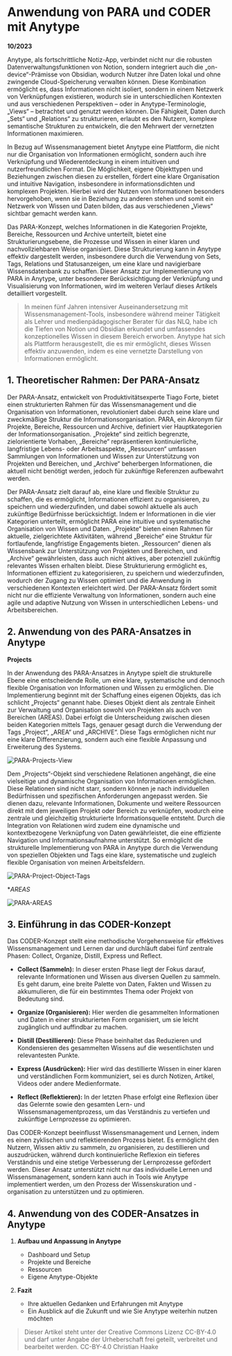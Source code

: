 # Anwendung von PARA und CODER mit Anytype
__10/2023__

Anytype, als fortschrittliche Notiz-App, verbindet nicht nur die robusten Datenverwaltungsfunktionen von Notion, sondern integriert auch die „on-device“-Prämisse von Obsidian, wodurch Nutzer ihre Daten lokal und ohne zwingende Cloud-Speicherung verwalten können. Diese Kombination ermöglicht es, dass Informationen nicht isoliert, sondern in einem Netzwerk von Verknüpfungen existieren, wodurch sie in unterschiedlichen Kontexten und aus verschiedenen Perspektiven – oder in Anytype-Terminologie, „Views“ – betrachtet und genutzt werden können. Die Fähigkeit, Daten durch „Sets“ und „Relations“ zu strukturieren, erlaubt es den Nutzern, komplexe semantische Strukturen zu entwickeln, die den Mehrwert der vernetzten Informationen maximieren.

In Bezug auf Wissensmanagement bietet Anytype eine Plattform, die nicht nur die Organisation von Informationen ermöglicht, sondern auch ihre Verknüpfung und Wiederentdeckung in einem intuitiven und nutzerfreundlichen Format. Die Möglichkeit, eigene Objekttypen und Beziehungen zwischen diesen zu erstellen, fördert eine klare Organisation und intuitive Navigation, insbesondere in informationsdichten und komplexen Projekten. Hierbei wird der Nutzen von Informationen besonders hervorgehoben, wenn sie in Beziehung zu anderen stehen und somit ein Netzwerk von Wissen und Daten bilden, das aus verschiedenen „Views“ sichtbar gemacht werden kann.

Das PARA-Konzept, welches Informationen in die Kategorien Projekte, Bereiche, Ressourcen und Archive unterteilt, bietet eine Strukturierungsebene, die Prozesse und Wissen in einer klaren und nachvollziehbaren Weise organisiert. Diese Strukturierung kann in Anytype effektiv dargestellt werden, insbesondere durch die Verwendung von Sets, Tags, Relations und Statusanzeigen, um eine klare und navigierbare Wissensdatenbank zu schaffen. Dieser Ansatz zur Implementierung von PARA in Anytype, unter besonderer Berücksichtigung der Verknüpfung und Visualisierung von Informationen, wird im weiteren Verlauf dieses Artikels detailliert vorgestellt.


> In meinen fünf Jahren intensiver Auseinandersetzung mit Wissensmanagement-Tools, insbesondere während meiner Tätigkeit 
> als Lehrer und medienpädagogischer Berater für das NLQ, habe ich die Tiefen von Notion und Obsidian erkundet und 
> umfassendes konzeptionelles Wissen in diesem Bereich erworben. Anytype hat sich als Plattform herausgestellt, die es mir
> ermöglicht, dieses Wissen effektiv anzuwenden, indem es eine vernetzte Darstellung von Informationen ermöglicht.


## 1. Theoretischer Rahmen: Der PARA-Ansatz

Der PARA-Ansatz, entwickelt von Produktivitätsexperte Tiago Forte, bietet einen strukturierten Rahmen für das Wissensmanagement und die Organisation von Informationen, revolutioniert dabei durch seine klare und zweckmäßige Struktur die Informationsorganisation. PARA, ein Akronym für Projekte, Bereiche, Ressourcen und Archive, definiert vier Hauptkategorien der Informationsorganisation. „Projekte“ sind zeitlich begrenzte, zielorientierte Vorhaben, „Bereiche“ repräsentieren kontinuierliche, langfristige Lebens- oder Arbeitsaspekte, „Ressourcen“ umfassen Sammlungen von Informationen und Wissen zur Unterstützung von Projekten und Bereichen, und „Archive“ beherbergen Informationen, die aktuell nicht benötigt werden, jedoch für zukünftige Referenzen aufbewahrt werden. 

Der PARA-Ansatz zielt darauf ab, eine klare und flexible Struktur zu schaffen, die es ermöglicht, Informationen effizient zu organisieren, zu speichern und wiederzufinden, und dabei sowohl aktuelle als auch zukünftige Bedürfnisse berücksichtigt. Indem er Informationen in die vier Kategorien unterteilt, ermöglicht PARA eine intuitive und systematische Organisation von Wissen und Daten. „Projekte“ bieten einen Rahmen für aktuelle, zielgerichtete Aktivitäten, während „Bereiche“ eine Struktur für fortlaufende, langfristige Engagements bieten. „Ressourcen“ dienen als Wissensbank zur Unterstützung von Projekten und Bereichen, und „Archive“ gewährleisten, dass auch nicht aktives, aber potenziell zukünftig relevantes Wissen erhalten bleibt. Diese Strukturierung ermöglicht es, Informationen effizient zu kategorisieren, zu speichern und wiederzufinden, wodurch der Zugang zu Wissen optimiert und die Anwendung in verschiedenen Kontexten erleichtert wird. Der PARA-Ansatz fördert somit nicht nur die effiziente Verwaltung von Informationen, sondern auch eine agile und adaptive Nutzung von Wissen in unterschiedlichen Lebens- und Arbeitsbereichen.

## 2. Anwendung von des PARA-Ansatzes in Anytype

**Projects**

In der Anwendung des PARA-Ansatzes in Anytype spielt die strukturelle Ebene eine entscheidende Rolle, um eine klare, systematische und dennoch flexible Organisation von Informationen und Wissen zu ermöglichen. Die Implementierung beginnt mit der Schaffung eines eigenen Objekts, das ich schlicht „Projects“ genannt habe. Dieses Objekt dient als zentrale Einheit zur Verwaltung und Organisation sowohl von Projekten als auch von Bereichen (AREAS). Dabei erfolgt die Unterscheidung zwischen diesen beiden Kategorien mittels Tags, genauer gesagt durch die Verwendung der Tags „Project“, „AREA“ und „ARCHIVE“. Diese Tags ermöglichen nicht nur eine klare Differenzierung, sondern auch eine flexible Anpassung und Erweiterung des Systems. 

![PARA-Projects-View](/articles/2023_Anytype/2023_Anytype-mit-PARA/2023-10-14_Anytype-PARA-Project.jpeg)

Dem „Projects“-Objekt sind verschiedene Relationen angehängt, die eine vielseitige und dynamische Organisation von Informationen ermöglichen. Diese Relationen sind nicht starr, sondern können je nach individuellen Bedürfnissen und spezifischen Anforderungen angepasst werden. Sie dienen dazu, relevante Informationen, Dokumente und weitere Ressourcen direkt mit dem jeweiligen Projekt oder Bereich zu verknüpfen, wodurch eine zentrale und gleichzeitig strukturierte Informationsquelle entsteht. Durch die Integration von Relationen wird zudem eine dynamische und kontextbezogene Verknüpfung von Daten gewährleistet, die eine effiziente Navigation und Informationsaufnahme unterstützt. So ermöglicht die strukturelle Implementierung von PARA in Anytype durch die Verwendung von speziellen Objekten und Tags eine klare, systematische und zugleich flexible Organisation von meinen Arbeitsfeldern.

![PARA-Project-Object-Tags](2023-10-14_Anytype-PARA-Project-Tags.png)

**AREAS*

![PARA-AREAS](/articles/2023_Anytype/2023_Anytype-mit-PARA/2023-10-14_Anytype-PARA-AREAS.jpeg)

## 3. Einführung in das CODER-Konzept

Das CODER-Konzept stellt eine methodische Vorgehensweise für effektives Wissensmanagement und Lernen dar und durchläuft dabei fünf zentrale Phasen: Collect, Organize, Distill, Express und Reflect.

- **Collect (Sammeln):** In dieser ersten Phase liegt der Fokus darauf, relevante Informationen und Wissen aus diversen Quellen zu sammeln. Es geht darum, eine breite Palette von Daten, Fakten und Wissen zu akkumulieren, die für ein bestimmtes Thema oder Projekt von Bedeutung sind.

- **Organize (Organisieren):** Hier werden die gesammelten Informationen und Daten in einer strukturierten Form organisiert, um sie leicht zugänglich und auffindbar zu machen.

- **Distill (Destillieren):** Diese Phase beinhaltet das Reduzieren und Kondensieren des gesammelten Wissens auf die wesentlichsten und relevantesten Punkte.

- **Express (Ausdrücken):** Hier wird das destillierte Wissen in einer klaren und verständlichen Form kommuniziert, sei es durch Notizen, Artikel, Videos oder andere Medienformate.

- **Reflect (Reflektieren):** In der letzten Phase erfolgt eine Reflexion über das Gelernte sowie den gesamten Lern- und Wissensmanagementprozess, um das Verständnis zu vertiefen und zukünftige Lernprozesse zu optimieren.

Das CODER-Konzept beeinflusst Wissensmanagement und Lernen, indem es einen zyklischen und reflektierenden Prozess bietet. Es ermöglicht den Nutzern, Wissen aktiv zu sammeln, zu organisieren, zu destillieren und auszudrücken, während durch kontinuierliche Reflexion ein tieferes Verständnis und eine stetige Verbesserung der Lernprozesse gefördert werden. Dieser Ansatz unterstützt nicht nur das individuelle Lernen und Wissensmanagement, sondern kann auch in Tools wie Anytype implementiert werden, um den Prozess der Wissenskuration und -organisation zu unterstützen und zu optimieren.

## 4. Anwendung von des CODER-Ansatzes in Anytype


1. **Aufbau und Anpassung in Anytype**
   - Dashboard und Setup
   - Projekte und Bereiche
   - Ressourcen
   - Eigene Anytype-Objekte

2. **Fazit**
   - Ihre aktuellen Gedanken und Erfahrungen mit Anytype
   - Ein Ausblick auf die Zukunft und wie Sie Anytype weiterhin nutzen möchten


> Dieser Artikel steht unter der Creative Commons Lizenz CC-BY-4.0 und darf unter Angabe der Urheberschaft frei geteilt, verbreitet und bearbeitet werden.
> CC-BY-4.0 Christian Haake